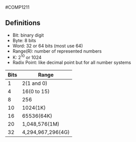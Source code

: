 #COMP1211 
## Definitions
- Bit: binary digit
- Byte: 8 bits
- Word: 32 or 64 bits (most use 64)
- Range(R): number of represented numbers
- K: 2<sup>10</sup> or 1024
- Radix Point: like decimal point but for all number systems

| Bits | Range             |
| ---- | ----------------- |
| 1    | 2(1 and 0)        |
| 4    | 16(0 to 15)       |
| 8    | 256               |
| 10   | 1024(1K)          |
| 16   | 65536(64K)        |
| 20   | 1,048,576(1M)     |
| 32   | 4,294,967,296(4G) |
